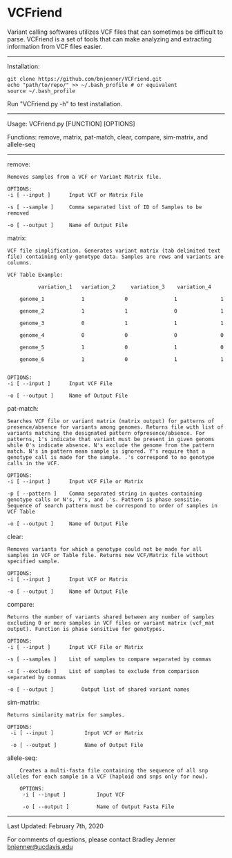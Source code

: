 # VCFriend

Variant calling softwares utilizes VCF files that can sometimes be difficult to parse. VCFriend is a set of tools that can make analyzing and extracting information from VCF files easier.
	
---
Installation:
	
	git clone https://github.com/bnjenner/VCFriend.git
	echo "path/to/repo/" >> ~/.bash_profile # or equivalent 
	source ~/.bash_profile
	
Run "VCFriend.py -h" to test installation.

---

Usage:
	VCFriend.py [FUNCTION] [OPTIONS]
	
Functions: remove, matrix, pat-match, clear, compare, sim-matrix, and allele-seq
  
---

   remove:
   
	Removes samples from a VCF or Variant Matrix file.	
  	
	OPTIONS:
	-i [ --input ] 		Input VCF or Matrix File

	-s [ --sample ]		Comma separated list of ID of Samples to be removed

	-o [ --output ] 	Name of Output File

  matrix:
  
	VCF file simplification. Generates variant matrix (tab delimited text file) containing only genotype data. Samples are rows and variants are columns. 

	VCF Table Example: 

		  	  variation_1   variation_2     variation_3    variation_4
    
    	genome_1            1             0               1              1
 
   		genome_2            1             1               0              1

    	genome_3            0             1               1              1

    	genome_4            0             0               0              0
 
    	genome_5            1             0               1              0
 
    	genome_6            1             0               1              1


	OPTIONS:
	-i [ --input ] 		Input VCF File

	-o [ --output ] 	Name of Output File


  pat-match:
  
	Searches VCF file or variant matrix (matrix output) for patterns of presence/absence for variants among genomes. Returns file with list of variants matching the designated pattern ofpresence/absence. For patterns, 1's indicate that variant must be present in given genoms while 0's indicate absence. N's exclude the genome from the pattern match. N's in pattern mean sample is ignored. Y's require that a genotype call is made for the sample. .'s correspond to no genotype calls in the VCF.

  	OPTIONS:
	-i [ --input ] 		Input VCF File or Matrix

	-p [ --pattern ]	Comma separated string in quotes containing genotype calls or N's, Y's, and .'s. Pattern is phase sensitie. Sequence of search pattern must be correspond to order of samples in VCF Table

	-o [ --output ] 	Name of Output File


  clear:
  
	Removes variants for which a genotype could not be made for all samples in VCF or Table file. Returns new VCF/Matrix file without specified sample.

	OPTIONS:
	-i [ --input ] 		Input VCF or Matrix

	-o [ --output ] 	Name of Output File		


  compare:
  
	Returns the number of variants shared between any number of samples excluding 0 or more samples in VCF files or variant matrix (vcf_mat output). Function is phase sensitive for genotypes.

	OPTIONS:
	-i [ --input ] 		Input VCF File or Matrix

	-s [ --samples ]	List of samples to compare separated by commas 

	-x [ --exclude ]	List of samples to exclude from comparison separated by commas

	-o [ --output ]         Output list of shared variant names


  sim-matrix:
  
	Returns similarity matrix for samples.

	OPTIONS:
	 -i [ --input ]          Input VCF or Matrix

	 -o [ --output ]         Name of Output File
  

  allele-seq:
  
        Creates a multi-fasta file containing the sequence of all snp alleles for each sample in a VCF (haploid and snps only for now).

        OPTIONS:
         -i [ --input ]          Input VCF

         -o [ --output ]         Name of Output Fasta File

---

Last Updated: February 7th, 2020

For comments of questions, please contact Bradley Jenner <bnjenner@ucdavis.edu>
